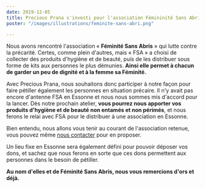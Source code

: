 ```yaml
---
date: 2019-12-05
title: Precious Prana s'investi pour l'association Fémininité Sans Abris en Essonne
poster: "/images/illustrations/feminite-sans-abri.png"

---
```

Nous avons rencontré l'association « **Féminité Sans Abris** » qui lutte contre la précarité. Certes, comme plein d'autres, mais « FSA » a choisi de collecter des produits d'hygiène et de beauté, puis de les distribuer sous forme de kits aux personnes le plus démunies. **Ainsi elle permet à chacun de garder un peu de dignité et à la femme sa Féminité.**

Avec Precious Prana, nous souhaitons donc participer à notre façon pour faire pétiller également les personnes en situation précaire. Il n'y avait pas encore d'antenne FSA en Essonne et nous nous sommes mis d'accord pour la lancer. Dès notre prochain atelier, **vous pourrez nous apporter vos produits d'hygiène et de beauté non entamés et non périmés**, et nous ferons le relai avec FSA pour le distribuer à une association en Essonne.

Bien entendu, nous allons vous tenir au courant  de l'association retenue, vous pouvez même [nous contacter](/contact/) pour en proposer.

Un lieu fixe en Essonne sera également défini pour pouvoir déposer vos dons, et sachez que nous ferons en sorte que ces dons permettent aux personnes dans le besoin de pétiller.

**Au nom d'elles et de Féminité Sans Abris, nous vous remercions d'ors et déjà.**
